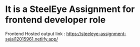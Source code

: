 # It is a SteelEye Assignment for frontend developer role




Frontend Hosted output link : https://steeleye-assignment-sejal12015961.netlify.app/


